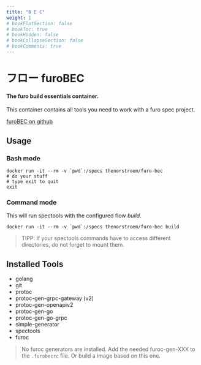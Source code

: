 ```yaml
---
title: "B E C"
weight: 1
# bookFlatSection: false
# bookToc: true
# bookHidden: false
# bookCollapseSection: false
# bookComments: true
---
```



# フロー furoBEC

#### The furo build essentials container.

This container contains all tools you need to work with a furo spec project.

[furoBEC on github](https://github.com/theNorstroem/furoBEC)

## Usage
### Bash mode

    docker run -it --rm -v `pwd`:/specs thenorstroem/furo-bec
    # do your stuff
    # type exit to quit
    exit

### Command mode
This will run spectools with the configured flow *build*.

    docker run -it --rm -v `pwd`:/specs thenorstroem/furo-bec build


> TIPP: If your spectools commands have to access different directories, do not forget to mount them.


## Installed Tools

- golang
- git
- protoc
- protoc-gen-grpc-gateway (v2)
- protoc-gen-openapiv2
- protoc-gen-go
- protoc-gen-go-grpc
- simple-generator
- spectools
- furoc

> No furoc generators are installed. Add the needed furoc-gen-XXX to the `.furobecrc` file. Or build a image based on this one.

